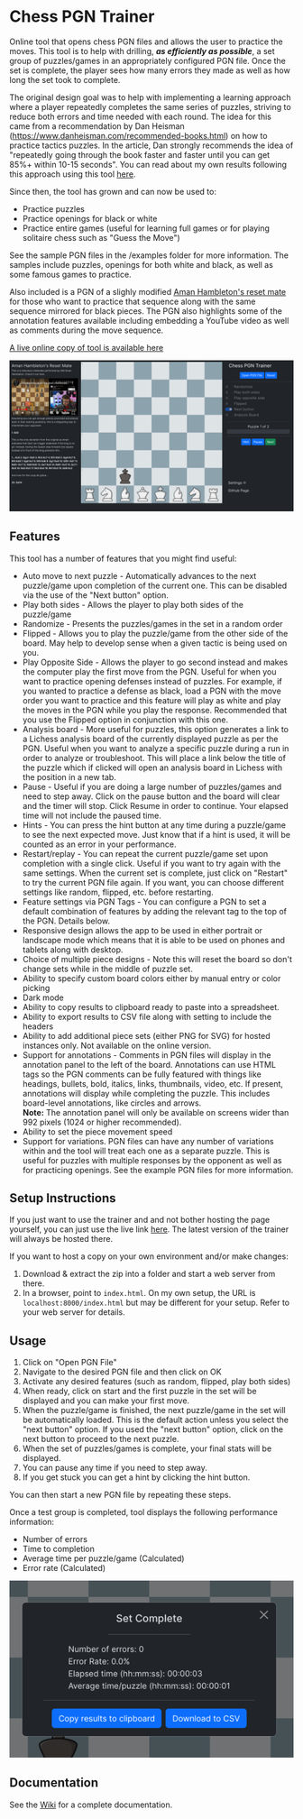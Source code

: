 # Chess PGN Trainer
Online tool that opens chess PGN files and allows the user to practice the moves.  This tool is to help with drilling, ***as efficiently as possible***, a set group of puzzles/games in an appropriately configured PGN file. Once the set is complete, the player sees how many errors they made as well as how long the set took to complete.

The original design goal was to help with implementing a learning approach where a player repeatedly completes the same series of puzzles, striving to reduce both errors and time needed with each round.
The idea for this came from a recommendation by Dan Heisman (https://www.danheisman.com/recommended-books.html) on how to practice tactics puzzles.  In the article, Dan strongly recommends the idea of "repeatedly going through the book faster and faster until you can get 85%+ within 10-15 seconds". You can read about my own results following this approach using this tool [here](https://www.chess.com/forum/view/for-beginners/applying-dan-heismans-guide-to-using-chess-tactics-for-students).

Since then, the tool has grown and can now be used to:
* Practice puzzles
* Practice openings for black or white
* Practice entire games (useful for learning full games or for playing solitaire chess such as "Guess the Move")

See the sample PGN files in the /examples folder for more information.  The samples include puzzles, openings for both white and black, as well as some famous games to practice.  

Also included is a PGN of a slighly modified [Aman Hambleton's reset mate](https://www.youtube.com/watch?v=XAlcDWQ6iTM) for those who want to practice that sequence along with the same sequence mirrored for black pieces.  The PGN also highlights some of the annotation features available including embedding a YouTube video as well as comments during the move sequence.

[A live online copy of tool is available here](https://rodpolako.github.io/)

![screenshot](./screenshots/screenshot.png)
## Features
This tool has a number of features that you might find useful:
* Auto move to next puzzle - Automatically advances to the next puzzle/game upon completion of the current one.  This can be disabled via the use of the "Next button" option.
* Play both sides - Allows the player to play both sides of the puzzle/game
* Randomize - Presents the puzzles/games in the set in a random order
* Flipped - Allows you to play the puzzle/game from the other side of the board.  May help to develop sense when a given tactic is being used on you.
* Play Opposite Side - Allows the player to go second instead and makes the computer play the first move from the PGN.  Useful for when you want to practice opening defenses instead of puzzles.  For example, if you wanted to practice a defense as black, load a PGN with the move order you want to practice and this feature will play as white and play the moves in the PGN while you play the response.  Recommended that you use the Flipped option in conjunction with this one.
* Analysis board - More useful for puzzles, this option generates a link to a Lichess analysis board of the currently displayed puzzle as per the PGN. Useful when you want to analyze a specific puzzle during a run in order to analyze or troubleshoot.  This will place a link below the title of the puzzle which if clicked will open an analysis board in Lichess with the position in a new tab.
* Pause - Useful if you are doing a large number of puzzles/games and need to step away.  Click on the pause button and the board will clear and the timer will stop.  Click Resume in order to continue.  Your elapsed time will not include the paused time.
* Hints - You can press the hint button at any time during a puzzle/game to see the next expected move.  Just know that if a hint is used, it will be counted as an error in your performance.
* Restart/replay - You can repeat the current puzzle/game set upon completion with a single click. Useful if you want to try again with the same settings.  When the current set is complete, just click on "Restart" to try the current PGN file again.  If you want, you can choose different settings like random, flipped, etc. before restarting.
* Feature settings via PGN Tags - You can configure a PGN to set a default combination of features by adding the relevant tag to the top of the PGN.  Details below.
* Responsive design allows the app to be used in either portrait or landscape mode which means that it is able to be used on phones and tablets along with desktop.
* Choice of multiple piece designs - Note this will reset the board so don't change sets while in the middle of puzzle set.
* Ability to specify custom board colors either by manual entry or color picking 
* Dark mode  
* Ability to copy results to clipboard ready to paste into a spreadsheet. 
* Ability to export results to CSV file along with setting to include the headers
* Ability to add additional piece sets (either PNG for SVG) for hosted instances only.  Not available on the online version.
* Support for annotations - Comments in PGN files will display in the annotation panel to the left of the board.  Annotations can use HTML tags so the PGN comments can be fully featured with things like headings, bullets, bold, italics, links, thumbnails, video, etc. If present, annotations will display while completing the puzzle.  This includes board-level annotations, like circles and arrows.  
**Note:** The annotation panel will only be available on screens wider than 992 pixels (1024 or higher recommended).
* Ability to set the piece movement speed
* Support for variations.  PGN files can have any number of variations within and the tool will treat each one as a separate puzzle.  This is useful for puzzles with multiple responses by the opponent as well as for practicing openings.  See the example PGN files for more information.

## Setup Instructions
If you just want to use the trainer and and not bother hosting the page yourself, you can just use the live link [here](https://rodpolako.github.io/).  The latest version of the trainer will always be hosted there.

If you want to host a copy on your own environment and/or make changes:
1. Download & extract the zip into a folder and start a web server from there.
2. In a browser, point to ```index.html```.  On my own setup, the URL is ```localhost:8000/index.html``` but may be different for your setup.  Refer to your web server for details.

## Usage
1. Click on "Open PGN File"
2. Navigate to the desired PGN file and then click on OK
3. Activate any desired features (such as random, flipped, play both sides)
4. When ready, click on start and the first puzzle in the set will be displayed and you can make your first move.
5. When the puzzle/game is finished, the next puzzle/game in the set will be automatically loaded. This is the default action unless you select the "next button" option.  If you used the "next button" option, click on the next button to proceed to the next puzzle.
6. When the set of puzzles/games is complete, your final stats will be displayed.
7. You can pause any time if you need to step away.
8. If you get stuck you can get a hint by clicking the hint button.

You can then start a new PGN file by repeating these steps.

Once a test group is completed, tool displays the following performance information:
* Number of errors
* Time to completion
* Average time per puzzle/game (Calculated)
* Error rate (Calculated)

![screenshot](./screenshots/screenshot2.png)

## Documentation
See the [Wiki](https://github.com/rodpolako/Chess-PGN-Trainer/wiki) for a complete documentation.
